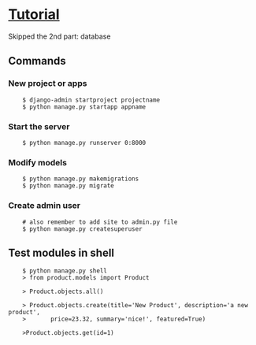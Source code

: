# [Tutorial](https://docs.djangoproject.com/en/2.2/intro/tutorial01/)
Skipped the 2nd part: database

## Commands
### New project or apps
```
    $ django-admin startproject projectname
    $ python manage.py startapp appname
```

### Start the server
```
    $ python manage.py runserver 0:8000
```

### Modify models
```
    $ python manage.py makemigrations
    $ python manage.py migrate
```

### Create admin user
```
    # also remember to add site to admin.py file
    $ python manage.py createsuperuser
```


## Test modules in shell
```
    $ python manage.py shell
    > from product.models import Product

    > Product.objects.all()

    > Product.objects.create(title='New Product', description='a new product',
    >       price=23.32, summary='nice!', featured=True)

    >Product.objects.get(id=1)
```
